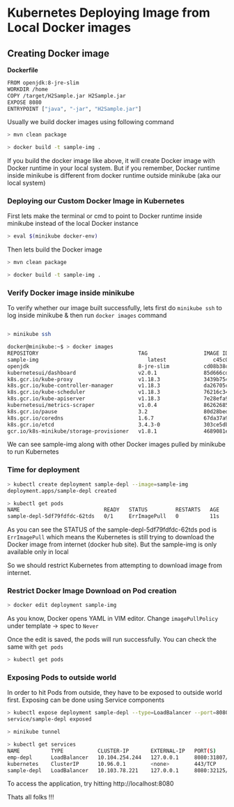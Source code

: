 # Kubernetes Deploying Image from Local Docker images

## Creating Docker image

**Dockerfile**

```sh
FROM openjdk:8-jre-slim
WORKDIR /home
COPY /target/H2Sample.jar H2Sample.jar
EXPOSE 8080
ENTRYPOINT ["java", "-jar", "H2Sample.jar"]
```

Usually we build docker images using following command

```sh
> mvn clean package

> docker build -t sample-img .
```

If you build the docker image like above, it will create Docker image with Docker runtime in your local system. But if you remember, Docker runtime inside minikube is different from docker runtime outside minikube (aka our local system)

### Deploying our Custom Docker Image in Kubernetes

First lets make the terminal or cmd to point to Docker runtime inside minikube instead of the local Docker instance

```sh
> eval $(minikube docker-env)
```

Then lets build the Docker image

```sh
> mvn clean package

> docker build -t sample-img .
```

### Verify Docker image inside minikube

To verify whether our image built successfully, lets first do `minikube ssh` to log inside minikube & then run `docker images` command

```sh

> minikube ssh

docker@minikube:~$ > docker images
REPOSITORY                                TAG                  IMAGE ID            CREATED             SIZE
sample-img                                   latest               c45c0df88ae8        43 hours ago        226MB
openjdk                                   8-jre-slim           cd08b38dfcae        4 days ago          187MB
kubernetesui/dashboard                    v2.0.1               85d666cddd04        6 months ago        223MB
k8s.gcr.io/kube-proxy                     v1.18.3              3439b7546f29        6 months ago        117MB
k8s.gcr.io/kube-controller-manager        v1.18.3              da26705ccb4b        6 months ago        162MB
k8s.gcr.io/kube-scheduler                 v1.18.3              76216c34ed0c        6 months ago        95.3MB
k8s.gcr.io/kube-apiserver                 v1.18.3              7e28efa976bd        6 months ago        173MB
kubernetesui/metrics-scraper              v1.0.4               86262685d9ab        8 months ago        36.9MB
k8s.gcr.io/pause                          3.2                  80d28bedfe5d        10 months ago       683kB
k8s.gcr.io/coredns                        1.6.7                67da37a9a360        10 months ago       43.8MB
k8s.gcr.io/etcd                           3.4.3-0              303ce5db0e90        13 months ago       288MB
gcr.io/k8s-minikube/storage-provisioner   v1.8.1               4689081edb10        3 years ago         80.8MB
```

We can see sample-img along with other Docker images pulled by minikube to run Kubernetes

### Time for deployment

```sh
> kubectl create deployment sample-depl --image=sample-img
deployment.apps/sample-depl created

> kubectl get pods
NAME                           READY   STATUS         RESTARTS   AGE
sample-depl-5df79fdfdc-62tds   0/1     ErrImagePull   0          11s
```

As you can see the STATUS of the sample-depl-5df79fdfdc-62tds pod is `ErrImagePull` which means the Kubernetes is still trying to download the Docker image from internet (docker hub site). But the sample-img is only available only in local

So we should restrict Kubernetes from attempting to download image from internet.

### Restrict Docker Image Download on Pod creation

```sh
> docker edit deployment sample-img
```

As you know, Docker opens YAML in VIM editor. Change `imagePullPolicy` under template -> spec to `Never`

Once the edit is saved, the pods will run successfully. You can check the same with `get pods`

```sh
> kubectl get pods
```

### Exposing Pods to outside world

In order to hit Pods from outside, they have to be exposed to outside world first. Exposing can be done using Service components

```sh
> kubectl expose deployment sample-depl --type=LoadBalancer --port=8080
service/sample-depl exposed

> minikube tunnel

> kubectl get services
NAME          TYPE           CLUSTER-IP       EXTERNAL-IP   PORT(S)          AGE
emp-depl      LoadBalancer   10.104.254.244   127.0.0.1     8080:31807/TCP   43h
kubernetes    ClusterIP      10.96.0.1        <none>        443/TCP          44h
sample-depl   LoadBalancer   10.103.78.221    127.0.0.1     8080:32125/TCP   14s
```

To access the application, try hitting http://localhost:8080

Thats all folks !!!

